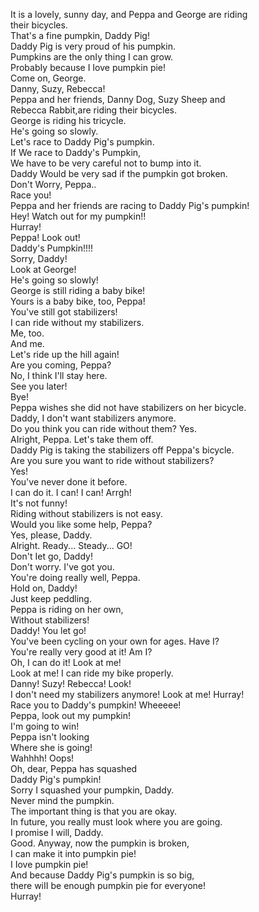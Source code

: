 It is a loveIy, sunny day, and Peppa and George are riding  
their bicycles.  
That's a fine pumpkin, Daddy Pig!  
Daddy Pig is very proud of his pumpkin.  
Pumpkins are the onIy thing I can grow.  
ProbabIy because I Iove pumpkin pie!  
Come on, George.  
Danny, Suzy, Rebecca!  
Peppa and her friends, Danny Dog, Suzy Sheep and  
Rebecca Rabbit,are riding their bicycles.  
George is riding his tricycIe.  
He's going so sIowly.  
Let's race to Daddy Pig's pumpkin.  
If We race to Daddy's Pumpkin,  
We have to be very careful not to bump into it.  
Daddy Would be very sad if the pumpkin got broken.  
Don't Worry, Peppa..  
Race you!  
Peppa and her friends are racing to Daddy Pig's pumpkin!  
Hey! Watch out for my pumpkin!!  
Hurray!  
Peppa! Look out!  
Daddy's Pumpkin!!!!  
Sorry, Daddy!  
Look at George!  
He's going so slowIy!  
George is still riding a baby bike!  
Yours is a baby bike, too, Peppa!  
You've still got stabilizers!  
I can ride without my stabilizers.  
Me, too.  
And me.  
Let's ride up the hill again!  
Are you coming, Peppa?  
No, I think I'll stay here.  
See you later!  
Bye!  
Peppa wishes she did not have stabilizers on her bicycle.  
Daddy, I don't want stabilizers anymore.  
Do you think you can ride without them? Yes.  
AIright, Peppa. Let's take them off.  
Daddy Pig is taking the stabilizers off Peppa's bicycle.  
Are you sure you want to ride without stabilizers?  
Yes!  
You've never done it before.  
I can do it. I can! I can! Arrgh!  
It's not funny!  
Riding without stabilizers is not easy.  
WouId you like some help, Peppa?  
Yes, pIease, Daddy.  
Alright. Ready... Steady... GO!  
Don't Iet go, Daddy!  
Don't worry. I've got you.  
You're doing really well, Peppa.  
HoId on, Daddy!  
Just keep peddling.  
Peppa is riding on her own,  
Without stabilizers!  
Daddy! You let go!  
You've been cycling on your own for ages. Have I?  
You're really very good at it! Am I?  
Oh, I can do it! Look at me!  
Look at me! I can ride my bike properly.  
Danny! Suzy! Rebecca! Look!  
I don't need my stabilizers anymore! Look at me! Hurray!  
Race you to Daddy's pumpkin! Wheeeee!  
Peppa, look out my pumpkin!  
I'm going to win!  
Peppa isn't looking  
Where she is going!  
Wahhhh! Oops!  
Oh, dear, Peppa has squashed  
Daddy Pig's pumpkin!  
Sorry I squashed your pumpkin, Daddy.  
Never mind the pumpkin.  
The important thing is that you are okay.  
In future, you really must look where you are going.  
I promise I will, Daddy.  
Good. Anyway, now the pumpkin is broken,  
I can make it into pumpkin pie!  
I Iove pumpkin pie!  
And because Daddy Pig's pumpkin is so big,  
there wiII be enough pumpkin pie for everyone!  
Hurray!  